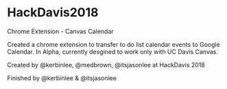 # HackDavis2018
Chrome Extension - Canvas Calendar

Created a chrome extension to transfer to do list calendar events to Google Calendar. 
In Alpha, currently desgined to work only with UC Davis Canvas.

Created by @kerbinlee, @medbrown, @itsjasonlee at HackDavis 2018

Finished by @kerbinlee & @itsjasonlee 